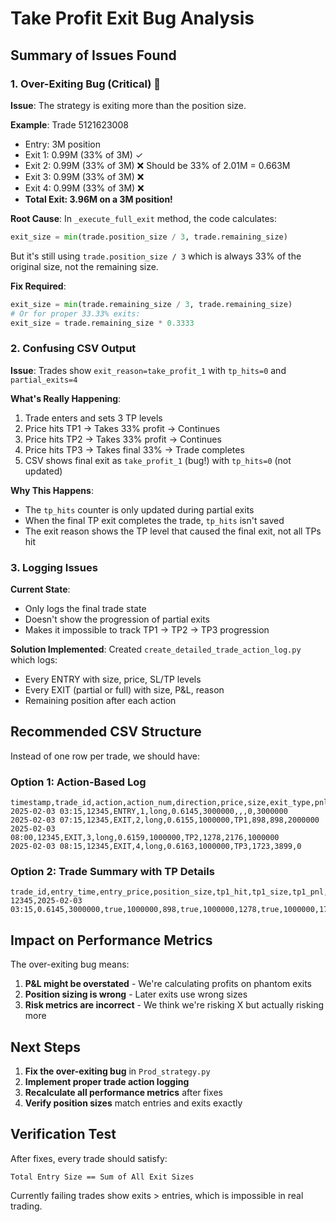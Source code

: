 # Take Profit Exit Bug Analysis

## Summary of Issues Found

### 1. Over-Exiting Bug (Critical) 🚨

**Issue**: The strategy is exiting more than the position size.

**Example**: Trade 5121623008
- Entry: 3M position
- Exit 1: 0.99M (33% of 3M) ✓
- Exit 2: 0.99M (33% of 3M) ❌ Should be 33% of 2.01M = 0.663M
- Exit 3: 0.99M (33% of 3M) ❌ 
- Exit 4: 0.99M (33% of 3M) ❌
- **Total Exit: 3.96M on a 3M position!**

**Root Cause**: In `_execute_full_exit` method, the code calculates:
```python
exit_size = min(trade.position_size / 3, trade.remaining_size)
```
But it's still using `trade.position_size / 3` which is always 33% of the original size, not the remaining size.

**Fix Required**: 
```python
exit_size = min(trade.remaining_size / 3, trade.remaining_size)
# Or for proper 33.33% exits:
exit_size = trade.remaining_size * 0.3333
```

### 2. Confusing CSV Output

**Issue**: Trades show `exit_reason=take_profit_1` with `tp_hits=0` and `partial_exits=4`

**What's Really Happening**:
1. Trade enters and sets 3 TP levels
2. Price hits TP1 → Takes 33% profit → Continues
3. Price hits TP2 → Takes 33% profit → Continues  
4. Price hits TP3 → Takes final 33% → Trade completes
5. CSV shows final exit as `take_profit_1` (bug!) with `tp_hits=0` (not updated)

**Why This Happens**:
- The `tp_hits` counter is only updated during partial exits
- When the final TP exit completes the trade, `tp_hits` isn't saved
- The exit reason shows the TP level that caused the final exit, not all TPs hit

### 3. Logging Issues

**Current State**: 
- Only logs the final trade state
- Doesn't show the progression of partial exits
- Makes it impossible to track TP1 → TP2 → TP3 progression

**Solution Implemented**: 
Created `create_detailed_trade_action_log.py` which logs:
- Every ENTRY with size, price, SL/TP levels
- Every EXIT (partial or full) with size, P&L, reason
- Remaining position after each action

## Recommended CSV Structure

Instead of one row per trade, we should have:

### Option 1: Action-Based Log
```csv
timestamp,trade_id,action,action_num,direction,price,size,exit_type,pnl,cumulative_pnl,remaining_position
2025-02-03 03:15,12345,ENTRY,1,long,0.6145,3000000,,,0,3000000
2025-02-03 07:15,12345,EXIT,2,long,0.6155,1000000,TP1,898,898,2000000
2025-02-03 08:00,12345,EXIT,3,long,0.6159,1000000,TP2,1278,2176,1000000
2025-02-03 08:15,12345,EXIT,4,long,0.6163,1000000,TP3,1723,3899,0
```

### Option 2: Trade Summary with TP Details
```csv
trade_id,entry_time,entry_price,position_size,tp1_hit,tp1_size,tp1_pnl,tp2_hit,tp2_size,tp2_pnl,tp3_hit,tp3_size,tp3_pnl,final_exit,final_pnl
12345,2025-02-03 03:15,0.6145,3000000,true,1000000,898,true,1000000,1278,true,1000000,1723,TP3,3899
```

## Impact on Performance Metrics

The over-exiting bug means:
1. **P&L might be overstated** - We're calculating profits on phantom exits
2. **Position sizing is wrong** - Later exits use wrong sizes
3. **Risk metrics are incorrect** - We think we're risking X but actually risking more

## Next Steps

1. **Fix the over-exiting bug** in `Prod_strategy.py`
2. **Implement proper trade action logging** 
3. **Recalculate all performance metrics** after fixes
4. **Verify position sizes** match entries and exits exactly

## Verification Test

After fixes, every trade should satisfy:
```
Total Entry Size == Sum of All Exit Sizes
```

Currently failing trades show exits > entries, which is impossible in real trading.